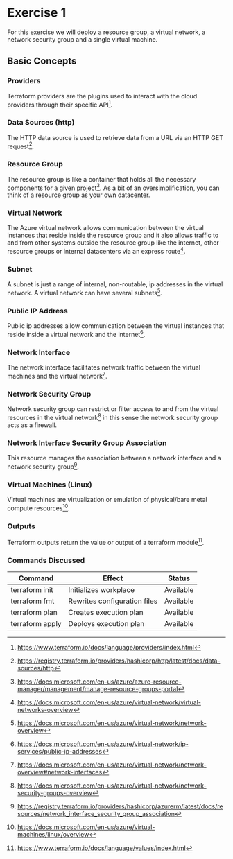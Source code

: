 # Exercise 1

For this exercise we will deploy a resource group, a virtual network, a network security group and a single virtual machine.

## Basic Concepts

### Providers
Terraform providers are the plugins used to interact with the cloud providers through their specific API[^1].

### Data Sources (http)
The HTTP data source is used to retrieve data from a URL via an HTTP GET request[^2].

### Resource Group
The resource group is like a container that holds all the necessary components for a given project[^3]. As a bit of an oversimplification, you can think of a resource group as your own datacenter.

### Virtual Network
The Azure virtual network allows communication between the virtual instances that reside inside the resource group and it also allows traffic to and from other systems outside the resource group like the internet, other resource groups or internal datacenters via an express route[^4].

### Subnet  
A subnet is just a range of internal, non-routable, ip addresses in the virtual network. A virtual network can have several subnets[^5].

### Public IP Address
Public ip addresses allow communication between the virtual instances that reside inside a virtual network and the internet[^6].

### Network Interface
The network interface facilitates network traffic between the virtual machines and the virtual network[^7].

### Network Security Group
Network security group can restrict or filter access to and from the virtual resources in the virtual network[^8] in this sense the network security group acts as a firewall. 

### Network Interface Security Group Association
This resource manages the association between a network interface and a network security group[^9].

### Virtual Machines (Linux)
Virtual machines are virtualization or emulation of physical/bare metal compute resources[^10].

### Outputs
Terraform outputs return the value or output of a terraform module[^11].

### Commands Discussed

Command           |  Effect                       | Status
------------------|-------------------------------|------------
terraform init    | Initializes workplace         | Available
terraform fmt     | Rewrites configuration files  | Available
terraform plan    | Creates execution plan        | Available
terraform apply   | Deploys execution plan        | Available


[^1]: https://www.terraform.io/docs/language/providers/index.html 
[^2]: https://registry.terraform.io/providers/hashicorp/http/latest/docs/data-sources/http 
[^3]: https://docs.microsoft.com/en-us/azure/azure-resource-manager/management/manage-resource-groups-portal 
[^4]: https://docs.microsoft.com/en-us/azure/virtual-network/virtual-networks-overview 
[^5]: https://docs.microsoft.com/en-us/azure/virtual-network/network-overview 
[^6]: https://docs.microsoft.com/en-us/azure/virtual-network/ip-services/public-ip-addresses 
[^7]: https://docs.microsoft.com/en-us/azure/virtual-network/network-overview#network-interfaces 
[^8]: https://docs.microsoft.com/en-us/azure/virtual-network/network-security-groups-overview
[^9]: https://registry.terraform.io/providers/hashicorp/azurerm/latest/docs/resources/network_interface_security_group_association
[^10]: https://docs.microsoft.com/en-us/azure/virtual-machines/linux/overview
[^11]: https://www.terraform.io/docs/language/values/index.html 
